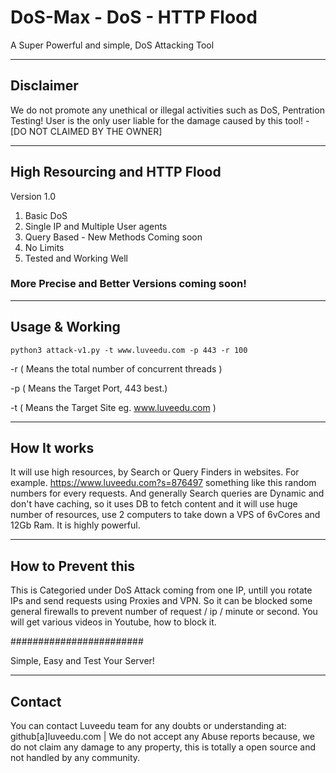# DoS-Max - DoS - HTTP Flood
A Super Powerful and simple, DoS Attacking Tool

------
Disclaimer
------

We do not promote any unethical or illegal activities such as DoS, Pentration Testing! User is the only user liable for the damage caused by this tool! - [DO NOT CLAIMED BY THE OWNER]

------
High Resourcing and HTTP Flood
------

Version 1.0

1. Basic DoS
2. Single IP and Multiple User agents
3. Query Based - New Methods Coming soon
4. No Limits
5. Tested and Working Well

### More Precise and Better Versions coming soon!


-------
Usage & Working
-------

```
python3 attack-v1.py -t www.luveedu.com -p 443 -r 100
```

-r ( Means the total number of concurrent threads )

-p ( Means the Target Port, 443 best.)

-t ( Means the Target Site eg. www.luveedu.com )

------
How It works
------

It will use high resources, by Search or Query Finders in websites. For example. https://www.luveedu.com?s=876497 something like this random numbers for every requests. And generally Search queries are Dynamic and don't have caching, so it uses DB to fetch content and it will use huge number of resources, use 2 computers to take down a VPS of 6vCores and 12Gb Ram. It is highly powerful.

------
How to Prevent this
------

This is Categoried under DoS Attack coming from one IP, untill you rotate IPs and send requests using Proxies and VPN. So it can be blocked some general firewalls to prevent number of request / ip / minute or second. You will get various videos in Youtube, how to block it.

########################

Simple, Easy and Test Your Server!

------
Contact
------

You can contact Luveedu team for any doubts or understanding at: github[a]luveedu.com | We do not accept any Abuse reports because, we do not claim any damage to any property, this is totally a open source and not handled by any community.
